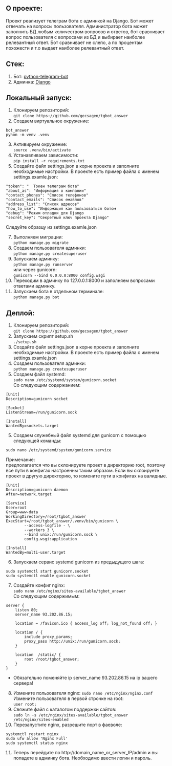 ##  О проекте:  
Проект реализует телеграм бота с админкой на Django. Бот может отвечать на вопросы пользователя. Администратор бота может заполнить БД любым количеством вопросов и ответов, бот сравнивает вопрос пользователя с вопросами из БД и выбирает наиболее релевантный ответ. Бот сравнивает не слепо, а по процентам похожести и т.о выдает наиболее релевантный ответ.  

## Стек:
1. Бот: [python-telegram-bot](https://github.com/python-telegram-bot/python-telegram-bot "python-telegram-bot")
2. Админка: [Django](https://www.djangoproject.com/ "Django")

## Локальный запуск:  
1. Клонируем репозиторий:  
`git clone https://github.com/gecsagen/tgbot_answer`  
2. Создаем виртуальное окружение:  
```
bot_answer
pyhon -m venv .venv
```
3. Активируем окружение:  
`source .venv/bin/activate`  
4. Устанавливаем зависимости:  
`pip install -r requirements.txt`  
5. Создайте файл settings.json в корне проекта и заполните необходимые настройки. В проекте есть пример файла с именем settings.examle.json:  
```
"token": "  Токен телеграм бота"
"about_as": "Информация о компании"
"contact_phones": "Список телефонов"
"contact_emails": "Список емайлов"
"address_list": "Список адресов"
"how_to_use": "Информация как пользоваться ботом
"debug": "Режим отладки для Django
"secret_key": "Секретный ключ проекта Django"  

```
Следуйте образцу из settings.examle.json  

7. Выполняем миграции:  
`python manage.py migrate`  
6. Создаем пользователя админки:  
`python manage.py createsuperuser`  
8. Запускаем админку:  
`python manage.py runserver`  
или через gunicorn:  
`gunicorn --bind 0.0.0.0:8000 config.wsgi`  
9. Переходим в админку по 127.0.0.1:8000 и заполняем вопросами ответами админку.  
10. Запускаем бота в отдельном терминале:  
`python manage.py bot`  
## Деплой:  
1. Клонируем репозиторий:  
`git clone https://github.com/gecsagen/tgbot_answer`  
2. Запускаем скрипт setup.sh  
`./setup.sh`  
3. Создайте файл settings.json в корне проекта и заполните необходимые настройки. В проекте есть пример файла с именем settings.examle.json  
4. Создаем пользователя админки:  
`python manage.py createsuperuser`  
5. Создаем файл systemd:  
`sudo nano /etc/systemd/system/gunicorn.socket`  
Со следующим содержанием:  
```
[Unit]
Description=gunicorn socket

[Socket]
ListenStream=/run/gunicorn.sock

[Install]
WantedBy=sockets.target
```
5. Cоздаем служебный файл systemd для gunicorn с помощью следующей команды:  

`sudo nano /etc/systemd/system/gunicorn.service`  

Примечание:  
предполагается что вы склонируете проект в директорию root, поэтому все пути в конфигах настроенны таким образом. Если вы склоируете проект в другую директорию, то измените пути в конфигах на валидные.
```  
[Unit]
Description=gunicorn daemon
After=network.target

[Service]
User=root
Group=www-data
WorkingDirectory=/root/tgbot_answer
ExecStart=/root/tgbot_answer/.venv/bin/gunicorn \
        --access-logfile - \
        --workers 3 \
        --bind unix:/run/gunicorn.sock \
        config.wsgi:application
        
[Install]
WantedBy=multi-user.target
```
6. Запускаем сервис systemd gunicorn из предыдущего шага:  
```
sudo systemctl start gunicorn.socket
sudo systemctl enable gunicorn.socket
```  
7. Создайте конфиг nginx:  
`sudo nano /etc/nginx/sites-available/tgbot_answer`  
Со следующим содержимым:  
```
server {
    listen 80;
    server_name 93.202.86.15;

    location = /favicon.ico { access_log off; log_not_found off; }

    location / {
        include proxy_params;
        proxy_pass http://unix:/run/gunicorn.sock;
    }

    location  /static/ {
        root /root/tgbot_answer;
    }
}
```
* Обязательно поменяйте ip server_name 93.202.86.15 на ip вашего сервера! 
8. Измените пользователя nginx: 
`sudo nano /etc/nginx/nginx.conf`  
Измените пользователя в первой строчке на root:  
`user root;`  
9. Свяжите файл с каталогом поддержки сайтов:  
`sudo ln -s /etc/nginx/sites-available/tgbot_answer /etc/nginx/sites-enabled`  
10. Перезапустите nginx, разрешите порт в фаеволе:  
```
systemctl restart nginx
sudo ufw allow 'Nginx Full'
sudo systemctl status nginx
``` 
11. Теперь перейдите по http://domain_name_or_server_IP/admin и вы попадете в админку бота. Необходимо ввести логин и пароль. 





